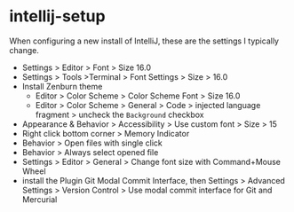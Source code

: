 # intellij-setup

When configuring a new install of IntelliJ, these are the settings I typically change.

* Settings > Editor > Font > Size 16.0
* Settings > Tools >Terminal > Font Settings > Size > 16.0
* Install Zenburn theme
  * Editor > Color Scheme > Color Scheme Font > Size 16.0
  * Editor > Color Scheme > General > Code > injected language fragment > uncheck the `Background` checkbox
* Appearance & Behavior > Accessibility > Use custom font > Size > 15
* Right click bottom corner > Memory Indicator
* Behavior > Open files with single click
* Behavior > Always select opened file
* Settings > Editor > General > Change font size with Command+Mouse Wheel
* install the Plugin Git Modal Commit Interface, then Settings > Advanced Settings > Version Control > Use modal commit interface for Git and Mercurial
